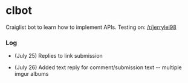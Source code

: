 # clbot
Craiglist bot to learn how to implement APIs. Testing on: [/r/jerrylei98](https://reddit.com/r/jerrylei98)

### Log

- (July 25) Replies to link submission

- (July 26) Added text reply for comment/submission text -- multiple imgur albums

